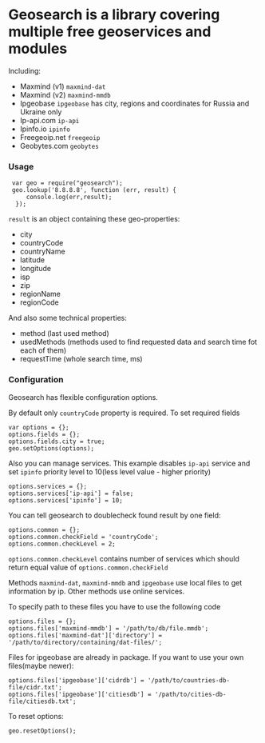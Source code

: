 Geosearch is a library covering multiple free geoservices and modules
==========================================================

Including:
 - Maxmind (v1) `maxmind-dat`
 - Maxmind (v2) `maxmind-mmdb`
 - Ipgeobase `ipgeobase` has city, regions and coordinates for Russia and Ukraine only
 - Ip-api.com `ip-api`
 - Ipinfo.io `ipinfo`
 - Freegeoip.net `freegeoip`
 - Geobytes.com `geobytes`

 ### Usage

 ```
  var geo = require("geosearch");
  geo.lookup('8.8.8.8', function (err, result) {
      console.log(err,result);
   });
  ```

  `result` is an object containing these geo-properties:
  - city
  - countryCode
  - countryName
  - latitude
  - longitude
  - isp
  - zip
  - regionName
  - regionCode

  And also some technical properties:
  - method (last used method)
  - usedMethods (methods used to find requested data and search time fot each of them)
  - requestTime (whole search time, ms)

  ### Configuration

  Geosearch has flexible configuration options.

  By default only `countryCode` property is required. To set required fields

  ```
  var options = {};
  options.fields = {};
  options.fields.city = true;
  geo.setOptions(options);
   ```

   Also you can manage services. This example disables `ip-api` service and set `ipinfo` priority level to 10(less level value - higher priority)

   ```
   options.services = {};
   options.services['ip-api'] = false;
   options.services['ipinfo'] = 10;
   ```

   You can tell geosearch to doublecheck found result by one field:

   ```
   options.common = {};
   options.common.checkField = 'countryCode';
   options.common.checkLevel = 2;
   ```

   `options.common.checkLevel` contains number of services which should return equal value of `options.common.checkField`

   Methods `maxmind-dat`, `maxmind-mmdb` and `ipgeobase` use local files to get information by ip. Other methods use online services.

   To specify path to these files you have to use the following code

   ```
   options.files = {};
   options.files['maxmind-mmdb'] = '/path/to/db/file.mmdb';
   options.files['maxmind-dat']['directory'] = '/path/to/directory/containing/dat-files/';
   ```

   Files for ipgeobase are already in package. If you want to use your own files(maybe newer):

   ```
   options.files['ipgeobase']['cidrdb'] = '/path/to/countries-db-file/cidr.txt';
   options.files['ipgeobase']['citiesdb'] = '/path/to/cities-db-file/citiesdb.txt';
   ```

   To reset options:

   ```
   geo.resetOptions();
   ```
